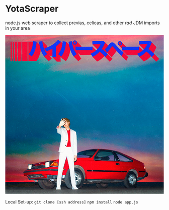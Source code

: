# YotaScraper
node.js web scraper to collect previas, celicas, and other _rad_ JDM imports in your area


<img src="https://github.com/LivInAbsurdism/YotaScraper/blob/master/Hyperspace_Yota.jpg" alt="Beck's HyperSpace album featuring an '88 All-Trac Celica" width="600"/>


Local Set-up: 
`git clone [ssh address]`
`npm install`
`node app.js`
